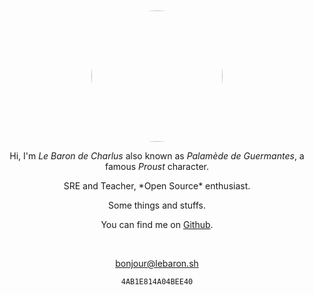 ---
---

<br>
<br>
<center><img src="https://avatars.githubusercontent.com/u/91135191?v=4" style="border-radius: 50%; height: 15em;">

Hi, I'm *Le Baron de Charlus* also known as *Palamède de Guermantes*, a famous *Proust* character.

<center> 
  SRE and Teacher, *Open Source* enthusiast.
</center>

Some things and stuffs.

You can find me on [Github](https://github.com/lebarondecharlus).

<br>

bonjour@lebaron.sh

`4AB1E814A04BEE40`

</center>
